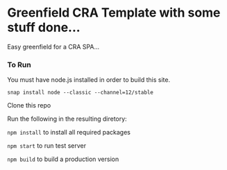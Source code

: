 # Greenfield CRA Template with some stuff done...

Easy greenfield for a CRA SPA...

### To Run

You must have node.js installed in order to build this site.

```snap install node --classic --channel=12/stable```

Clone this repo

Run the following in the resulting diretory:

```npm install``` to install all required packages


```npm start``` to run test server


```npm build``` to build a production version